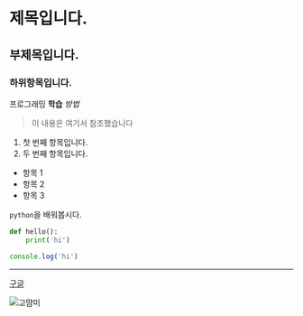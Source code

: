 # 제목입니다.
## 부제목입니다.
### 하위항목입니다.

프로그래밍 **학습** *방법*

> 이 내용은 여기서 참조했습니다

1. 첫 번째 항목입니다.
2. 두 번째 항목입니다.

- 항목 1
- 항목 2
- 항목 3

`python`을 배워봅시다.

```python
def hello():
    print('hi')
```

```javascript
console.log('hi')
```

---

[구글](https://google.com)

![고먐미](https://img1.newsis.com/2023/07/12/NISI20230712_0001313626_web.jpg)